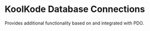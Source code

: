 # KoolKode Database Connections

Provides additional functionality based on and integrated with PDO.
